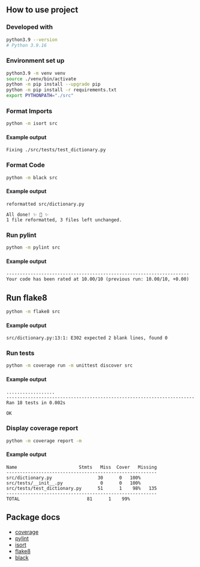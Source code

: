 ## How to use project

### Developed with
```bash
python3.9 --version
# Python 3.9.16
```

### Environment set up
```bash
python3.9 -m venv venv
source ./venv/bin/activate
python -m pip install --upgrade pip
python -m pip install -r requirements.txt
export PYTHONPATH="./src"
```

### Format Imports
```bash
python -m isort src
```
#### Example output
```
Fixing ./src/tests/test_dictionary.py
```

### Format Code
```bash
python -m black src
```
#### Example output
```
reformatted src/dictionary.py

All done! ✨ 🍰 ✨
1 file reformatted, 3 files left unchanged.
```

### Run pylint
```bash
python -m pylint src
```
#### Example output
```
--------------------------------------------------------------------
Your code has been rated at 10.00/10 (previous run: 10.00/10, +0.00)
```

## Run flake8
```bash
python -m flake8 src
```
#### Example output
```
src/dictionary.py:13:1: E302 expected 2 blank lines, found 0
```

### Run tests
```bash
python -m coverage run -m unittest discover src
```
#### Example output
```
..................
----------------------------------------------------------------------
Ran 18 tests in 0.002s

OK
```

### Display coverage report
```bash
python -m coverage report -m
```
#### Example output
```
Name                       Stmts   Miss  Cover   Missing
--------------------------------------------------------
src/dictionary.py                 30      0   100%
src/tests/__init__.py              0      0   100%
src/tests/test_dictionary.py      51      1    98%   135
--------------------------------------------------------
TOTAL                         81      1    99%
```

## Package docs
- [coverage](https://coverage.readthedocs.io)
- [pylint](https://pylint.readthedocs.io)
- [isort](https://pycqa.github.io/isort)
- [flake8](https://flake8.pycqa.org)
- [black](https://black.readthedocs.io)
